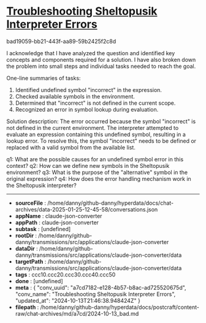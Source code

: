 # [Troubleshooting Sheltopusik Interpreter Errors](https://claude.ai/chat/a7cd7182-e128-4b57-b8ac-ad725520675d)

bad19059-bb21-443f-aa89-59b2425f2c8d

 I acknowledge that I have analyzed the question and identified key concepts and components required for a solution. I have also broken down the problem into small steps and individual tasks needed to reach the goal.

One-line summaries of tasks:
1. Identified undefined symbol "incorrect" in the expression.
2. Checked available symbols in the environment.
3. Determined that "incorrect" is not defined in the current scope.
4. Recognized an error in symbol lookup during evaluation.

Solution description:
The error occurred because the symbol "incorrect" is not defined in the current environment. The interpreter attempted to evaluate an expression containing this undefined symbol, resulting in a lookup error. To resolve this, the symbol "incorrect" needs to be defined or replaced with a valid symbol from the available list.

q1: What are the possible causes for an undefined symbol error in this context?
q2: How can we define new symbols in the Sheltopusik environment?
q3: What is the purpose of the "alternative" symbol in the original expression?
q4: How does the error handling mechanism work in the Sheltopusik interpreter?

---

* **sourceFile** : /home/danny/github-danny/hyperdata/docs/chat-archives/data-2025-01-25-12-45-58/conversations.json
* **appName** : claude-json-converter
* **appPath** : claude-json-converter
* **subtask** : [undefined]
* **rootDir** : /home/danny/github-danny/transmissions/src/applications/claude-json-converter
* **dataDir** : /home/danny/github-danny/transmissions/src/applications/claude-json-converter/data
* **targetPath** : /home/danny/github-danny/transmissions/src/applications/claude-json-converter/data
* **tags** : ccc10.ccc20.ccc30.ccc40.ccc50
* **done** : [undefined]
* **meta** : {
  "conv_uuid": "a7cd7182-e128-4b57-b8ac-ad725520675d",
  "conv_name": "Troubleshooting Sheltopusik Interpreter Errors",
  "updated_at": "2024-10-13T21:46:38.948424Z"
}
* **filepath** : /home/danny/github-danny/hyperdata/docs/postcraft/content-raw/chat-archives/md/a7cd/2024-10-13_bad.md